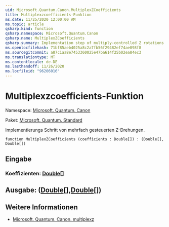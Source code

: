 ```yaml
---
uid: Microsoft.Quantum.Canon.MultiplexZCoefficients
title: Multiplexzcoefficients-Funktion
ms.date: 11/25/2020 12:00:00 AM
ms.topic: article
qsharp.kind: function
qsharp.namespace: Microsoft.Quantum.Canon
qsharp.name: MultiplexZCoefficients
qsharp.summary: Implementation step of multiply-controlled Z rotations.
ms.openlocfilehash: 71bf85aeb4025a8c2a7fb56f29482ef74ae098f8
ms.sourcegitcommit: a87c1aa8e7453360025e47ba614f25b02ea84ec3
ms.translationtype: MT
ms.contentlocale: de-DE
ms.lasthandoff: 11/26/2020
ms.locfileid: "96206016"
---
```

# <a name="multiplexzcoefficients-function"></a>Multiplexzcoefficients-Funktion

Namespace: [Microsoft. Quantum. Canon](xref:Microsoft.Quantum.Canon)

Paket: [Microsoft. Quantum. Standard](https://nuget.org/packages/Microsoft.Quantum.Standard)


Implementierungs Schritt von mehrfach gesteuerten Z-Drehungen.

```qsharp
function MultiplexZCoefficients (coefficients : Double[]) : (Double[], Double[])
```


## <a name="input"></a>Eingabe

### <a name="coefficients--double"></a>Koeffizienten: [Double](xref:microsoft.quantum.lang-ref.double)[]





## <a name="output--doubledouble"></a>Ausgabe: ([Double](xref:microsoft.quantum.lang-ref.double)[],[Double](xref:microsoft.quantum.lang-ref.double)[])



## <a name="see-also"></a>Weitere Informationen

- [Microsoft. Quantum. Canon. multiplexz](xref:Microsoft.Quantum.Canon.MultiplexZ)